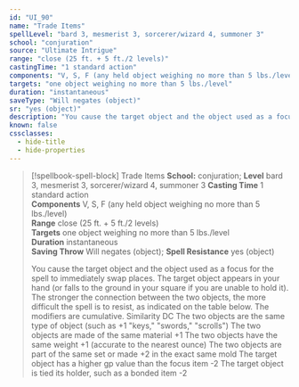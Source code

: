 ```yaml
---
id: "UI_90"
name: "Trade Items"
spellLevel: "bard 3, mesmerist 3, sorcerer/wizard 4, summoner 3"
school: "conjuration"
source: "Ultimate Intrigue"
range: "close (25 ft. + 5 ft./2 levels)"
castingTime: "1 standard action"
components: "V, S, F (any held object weighing no more than 5 lbs./level)"
targets: "one object weighing no more than 5 lbs./level"
duration: "instantaneous"
saveType: "Will negates (object)"
sr: "yes (object)"
description: "You cause the target object and the object used as a focus for the spell to immediately swap places. The target object appears in your hand (or falls to the ground in your square if you are unable to hold it). The stronger the connection between the two objects, the more difficult the spell is to resist, as indicated on the table below. The modifiers are cumulative.  Similarity DC  The two objects are the same type of object (such as +1 \"keys,\" \"swords,\" \"scrolls\")  The two objects are made of the same material +1  The two objects have the same weight +1 (accurate to the nearest ounce)  The two objects are part of the same set or made +2 in the exact same mold  The target object has a higher gp value than the focus item -2  The target object is tied its holder, such as a bonded item -2"
known: false
cssclasses:
  - hide-title
  - hide-properties
---
```


> [!spellbook-spell-block] Trade Items
> **School:** conjuration; **Level** bard 3, mesmerist 3, sorcerer/wizard 4, summoner 3
> **Casting Time** 1 standard action  
> **Components** V, S, F (any held object weighing no more than 5 lbs./level)  
> **Range** close (25 ft. + 5 ft./2 levels)  
> **Targets** one object weighing no more than 5 lbs./level  
> **Duration** instantaneous  
> **Saving Throw** Will negates (object); **Spell Resistance** yes (object)
> 
> You cause the target object and the object used as a focus for the spell to immediately swap places. The target object appears in your hand (or falls to the ground in your square if you are unable to hold it). The stronger the connection between the two objects, the more difficult the spell is to resist, as indicated on the table below. The modifiers are cumulative.  Similarity DC  The two objects are the same type of object (such as +1 "keys," "swords," "scrolls")  The two objects are made of the same material +1  The two objects have the same weight +1 (accurate to the nearest ounce)  The two objects are part of the same set or made +2 in the exact same mold  The target object has a higher gp value than the focus item -2  The target object is tied its holder, such as a bonded item -2